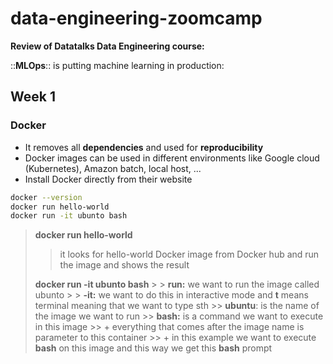 # data-engineering-zoomcamp
**Review of Datatalks Data Engineering course:**  

::**MLOps**:: is putting machine learning in production:

## Week 1
### Docker
* It removes all **dependencies** and used for **reproducibility**
* Docker images can be used in different environments like Google cloud (Kubernetes), Amazon batch, local host, ...
* Install Docker directly from their website
```bash
docker --version
docker run hello-world
docker run -it ubunto bash
```
> **docker run hello-world**
> > it looks for hello-world Docker image from Docker hub and run the image and shows the result 
> 
> **docker run -it ubunto bash**
	> > **run:** we want to run the image called ubunto
	> > **-it:** we want to do this in interactive mode and **t** means	terminal meaning that we want to type sth
	>> **ubuntu**: is the name of the image we want to run
	>> **bash:** is a command we want to execute in this image
	>> +  everything that comes after the image name is parameter to this container
	>> + in this example we want to execute **bash** on this image and this way we get this **bash** prompt